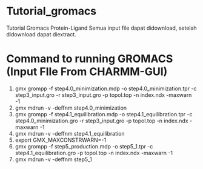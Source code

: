 # Tutorial_gromacs
Tutorial Gromacs Protein-Ligand
Semua input file dapat didownload, setelah didownload dapat diextract.

# Command to running GROMACS (Input FIle From CHARMM-GUI)
1. gmx grompp -f step4.0_minimization.mdp -o step4.0_minimization.tpr -c step3_input.gro -r step3_input.gro -p topol.top -n index.ndx -maxwarn -1
2. gmx mdrun -v -deffnm step4.0_minimization
3. gmx grompp -f step4.1_equilibration.mdp -o step4.1_equilibration.tpr -c step4.0_minimization.gro -r step3_input.gro -p topol.top -n index.ndx -maxwarn -1
4. gmx mdrun -v -deffnm step4.1_equilibration
5. export GMX_MAXCONSTRWARN=-1
6. gmx grompp -f step5_production.mdp -o step5_1.tpr -c step4.1_equilibration.gro -p topol.top -n index.ndx -maxwarn -1
7. gmx mdrun -v -deffnm step5_1
